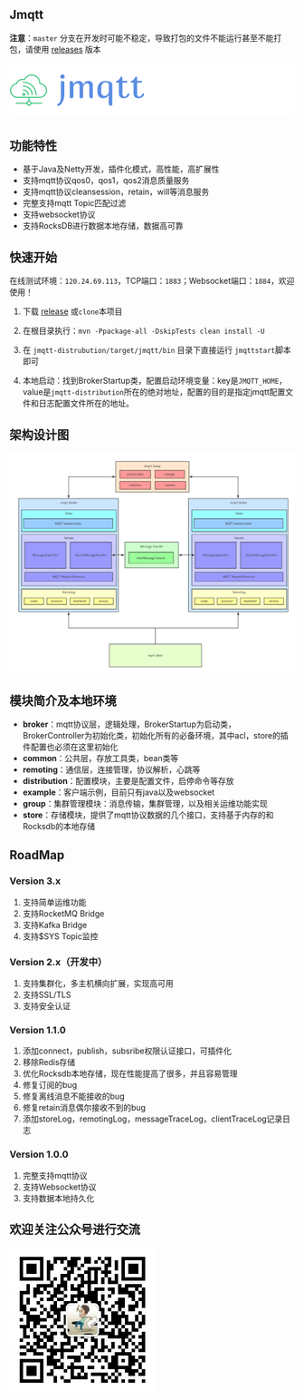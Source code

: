 ##  Jmqtt

**注意**：`master` 分支在开发时可能不稳定，导致打包的文件不能运行甚至不能打包，请使用 [releases](https://github.com/Cicizz/jmqtt/releases) 版本

![Jmqtt logo](jmqtt.png)

## 功能特性

* 基于Java及Netty开发，插件化模式，高性能，高扩展性
* 支持mqtt协议qos0，qos1，qos2消息质量服务
* 支持mqtt协议cleansession，retain，will等消息服务
* 完整支持mqtt Topic匹配过滤
* 支持websocket协议
* 支持RocksDB进行数据本地存储，数据高可靠

## 快速开始

在线测试环境：`120.24.69.113`，TCP端口：`1883`；Websocket端口：`1884`，欢迎使用！

1. 下载 [release](https://github.com/Cicizz/jmqtt/releases) 或`clone`本项目
2. 在根目录执行：`mvn -Ppackage-all -DskipTests clean install -U`
3. 在 `jmqtt-distrubution/target/jmqtt/bin` 目录下直接运行 `jmqttstart`脚本即可

4. 本地启动：找到BrokerStartup类，配置启动环境变量：key是`JMQTT_HOME`，value是`jmqtt-distribution`所在的绝对地址，配置的目的是指定jmqtt配置文件和日志配置文件所在的地址。


## 架构设计图

![架构图](jmqtt%20design.jpg)
## 模块简介及本地环境

* **broker**：mqtt协议层，逻辑处理，BrokerStartup为启动类，BrokerController为初始化类，初始化所有的必备环境，其中acl，store的插件配置也必须在这里初始化
* **common**：公共层，存放工具类，bean类等
* **remoting**：通信层，连接管理，协议解析，心跳等
* **distribution**：配置模块，主要是配置文件，启停命令等存放
* **example**：客户端示例，目前只有java以及websocket
* **group**：集群管理模块：消息传输，集群管理，以及相关运维功能实现
* **store**：存储模块，提供了mqtt协议数据的几个接口，支持基于内存的和Rocksdb的本地存储

## RoadMap

### Version 3.x

1. 支持简单运维功能
2. 支持RocketMQ Bridge
3. 支持Kafka Bridge
4. 支持$SYS Topic监控

### Version 2.x（开发中）

1. 支持集群化，多主机横向扩展，实现高可用
2. 支持SSL/TLS
3. 支持安全认证
### Version 1.1.0

1. 添加connect，publish，subsribe权限认证接口，可插件化
2. 移除Redis存储
3. 优化Rocksdb本地存储，现在性能提高了很多，并且容易管理
4. 修复订阅的bug
5. 修复离线消息不能接收的bug
6. 修复retain消息偶尔接收不到的bug
7. 添加storeLog，remotingLog，messageTraceLog，clientTraceLog记录日志

### Version 1.0.0

1. 完整支持mqtt协议
2. 支持Websocket协议
3. 支持数据本地持久化

## 欢迎关注公众号进行交流

![开发大小事](zze.jpg)